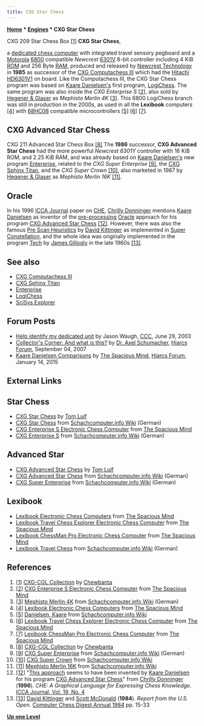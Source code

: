 ```yaml
---
title: CXG Star Chess
---
```

**[Home](Home "Home") * [Engines](Engines "Engines") * CXG Star Chess**

[](http://www.flickr.com/photos/10261668@N05/858170099/in/set-72157600923816793) CXG 209 Star Chess Box <a id="cite-note-1" href="#cite-ref-1">[1]</a>
**CXG Star Chess**,

a [dedicated chess computer](Dedicated_Chess_Computers "Dedicated Chess Computers") with integrated travel sensory pegboard and a [Motorola](index.php?title=Motorola&action=edit&redlink=1 "Motorola (page does not exist)")  [6800](6800 "6800") compatible *Newcrest* [6301V](6800#6301 "6800") 8-bit controller including 4 KiB [ROM](Memory#ROM "Memory") and 256 Byte [RAM](Memory#RAM "Memory"), produced and released by [Newcrest Technology](Newcrest_Technology "Newcrest Technology") in **1985** as successor of the [CXG Computachess III](CXG_Sensor_Computachess#III "CXG Sensor Computachess") which had the [Hitachi](https://en.wikipedia.org/wiki/Hitachi_Ltd.) [HD6301V1](6800#6301 "6800") on board. Like the Computachess III, the CXG Star Chess program was based on [Kaare Danielsen's](Kaare_Danielsen "Kaare Danielsen") first program, [LogiChess](LogiChess "LogiChess"). The same program was also inside the *CXG Enterprise S* <a id="cite-note-2" href="#cite-ref-2">[2]</a>, also sold by [Hegener & Glaser](Hegener_%26_Glaser "Hegener & Glaser") as *Mephisto Merlin 4K* <a id="cite-note-3" href="#cite-ref-3">[3]</a>. This 6800 LogiChess branch was still in production in the 2000s, as used in all the **Lexibook** computers <a id="cite-note-4" href="#cite-ref-4">[4]</a> with [68HC08](https://en.wikipedia.org/wiki/Freescale_68HC08) compatible microcontrollers <a id="cite-note-5" href="#cite-ref-5">[5]</a> <a id="cite-note-6" href="#cite-ref-6">[6]</a> <a id="cite-note-7" href="#cite-ref-7">[7]</a>.

## CXG Advanced Star Chess

[](http://www.flickr.com/photos/10261668@N05/859029458/in/set-72157600923816793) CXG 211 Advanced Star Chess Box <a id="cite-note-8" href="#cite-ref-8">[8]</a>
The **1986** successor, **CXG Advanced Star Chess** had the more powerful *Newcrest 6301Y* controller with 16 KiB ROM, and 2.25 KiB RAM, and was already based on [Kaare Danielsen's](Kaare_Danielsen "Kaare Danielsen") new program [Enterprise](Enterprise "Enterprise"), related to the *CXG Super Enterprise* <a id="cite-note-9" href="#cite-ref-9">[9]</a>, the [CXG Sphinx Titan](CXG_Sphinx#Titan "CXG Sphinx"), and the *CXG Super Crown* <a id="cite-note-10" href="#cite-ref-10">[10]</a>, also marketed in 1987 by [Hegener & Glaser](Hegener_%26_Glaser "Hegener & Glaser") as *Mephisto Merlin 16K* <a id="cite-note-11" href="#cite-ref-11">[11]</a>.

## Oracle

In his 1996 [ICCA Journal](ICGA_Journal#19_4 "ICGA Journal") paper on [CHE](index.php?title=CHE&action=edit&redlink=1 "CHE (page does not exist)"), [Chrilly Donninger](Chrilly_Donninger "Chrilly Donninger") mentions [Kaare Danielsen](Kaare_Danielsen "Kaare Danielsen") as inventor of the [pre-processing](Piece-Square_Tables#Preprocessing "Piece-Square Tables") [Oracle](Oracle#Donninger "Oracle") approach for his program [CXG Advanced Star Chess](#advanced) <a id="cite-note-12" href="#cite-ref-12">[12]</a>. However, there was also the famous [Pre Scan Heuristics](Piece-Square_Tables#Preprocessing "Piece-Square Tables") by [David Kittinger](David_Kittinger "David Kittinger") as implemented in [Super Constellation](Super_Constellation "Super Constellation"), and the whole idea was originally implemented in the program [Tech](Tech "Tech") by [James Gillogly](James_Gillogly "James Gillogly") in the late 1960s <a id="cite-note-13" href="#cite-ref-13">[13]</a>.

## See also

- [CXG Computachess III](CXG_Sensor_Computachess#III "CXG Sensor Computachess")
- [CXG Sphinx Titan](CXG_Sphinx#Titan "CXG Sphinx")
- [Enterprise](Enterprise "Enterprise")
- [LogiChess](LogiChess "LogiChess")
- [SciSys Explorer](SciSys_Explorer "SciSys Explorer")

## Forum Posts

- [Help identify my dedicated unit](https://www.stmintz.com/ccc/index.php?id=303728) by Jason Waugh, [CCC](CCC "CCC"), June 29, 2003
- [Collector's Corner: And what is this?](http://hiarcs.net/forums/viewtopic.php?t=225) by [Dr. Axel Schumacher](index.php?title=Dr._Axel_Schumacher&action=edit&redlink=1 "Dr. Axel Schumacher (page does not exist)"), [Hiarcs Forum](Computer_Chess_Forums "Computer Chess Forums"), September 04, 2007
- [Kaare Danielsen Comparisons](https://hiarcs.net/forums/viewtopic.php?t=7004) by [The Spacious Mind](The_Spacious_Mind "The Spacious Mind"), [Hiarcs Forum](Computer_Chess_Forums "Computer Chess Forums"), January 14, 2015

## External Links

## Star Chess

- [CXG Star Chess](http://tluif.home.xs4all.nl/chescom/EngCXGSC.html) by [Tom Luif](Tom_Luif "Tom Luif")
- [CXG Star Chess](http://www.schach-computer.info/wiki/index.php/CXG_Star_Chess) from [Schachcomputer.info Wiki](http://www.schach-computer.info/wiki/index.php/Hauptseite_En) (German)
- [CXG Enterprise S Electronic Chess Computer](http://www.spacious-mind.com/html/enterprise_s.html) from [The Spacious Mind](The_Spacious_Mind "The Spacious Mind")
- [CXG Enterprise S](http://www.schach-computer.info/wiki/index.php/CXG_Enterprise_S) from [Schachcomputer.info Wiki](http://www.schach-computer.info/wiki/index.php/Hauptseite_En) (German)

## Advanced Star

- [CXG Advanced Star Chess](http://tluif.home.xs4all.nl/chescom/EngCXAS.html) by [Tom Luif](Tom_Luif "Tom Luif")
- [CXG Advanced Star Chess](http://www.schach-computer.info/wiki/index.php/CXG_Advanced_Star_Chess) from [Schachcomputer.info Wiki](http://www.schach-computer.info/wiki/index.php/Hauptseite_En) (German)
- [CXG Super Enterprise](http://www.schach-computer.info/wiki/index.php/CXG_Super_Enterprise) from [Schachcomputer.info Wiki](http://www.schach-computer.info/wiki/index.php/Hauptseite_En) (German)

## Lexibook

- [Lexibook Electronic Chess Computers](http://www.spacious-mind.com/html/lexibook.html) from [The Spacious Mind](The_Spacious_Mind "The Spacious Mind")
- [Lexibook Travel Chess Explorer Electronic Chess Computer](http://www.spacious-mind.com/html/travel_chess_explorer.html) from [The Spacious Mind](The_Spacious_Mind "The Spacious Mind")
- [Lexibook ChessMan Pro Electronic Chess Computer](http://www.spacious-mind.com/html/chessman_pro.html) from [The Spacious Mind](The_Spacious_Mind "The Spacious Mind")
- [Lexibook Travel Chess](http://www.schach-computer.info/wiki/index.php/Lexibook_Travel_Chess) from [Schachcomputer.info Wiki](http://www.schach-computer.info/wiki/index.php/Hauptseite_En) (German)

## References

1. <a id="cite-ref-1" href="#cite-note-1">[1]</a> [CXG-CGL Collection](http://www.flickr.com/photos/10261668@N05/sets/72157600923816793/) by [Chewbanta](Steve_Blincoe "Steve Blincoe")
1. <a id="cite-ref-2" href="#cite-note-2">[2]</a> [CXG Enterprise S Electronic Chess Computer](http://www.spacious-mind.com/html/enterprise_s.html) from [The Spacious Mind](The_Spacious_Mind "The Spacious Mind")
1. <a id="cite-ref-3" href="#cite-note-3">[3]</a> [Mephisto Merlin 4K](http://www.schach-computer.info/wiki/index.php/Mephisto_Merlin_4K) from [Schachcomputer.info Wiki](http://www.schach-computer.info/wiki/index.php/Hauptseite_En) (German)
1. <a id="cite-ref-4" href="#cite-note-4">[4]</a> [Lexibook Electronic Chess Computers](http://www.spacious-mind.com/html/lexibook.html) from [The Spacious Mind](The_Spacious_Mind "The Spacious Mind")
1. <a id="cite-ref-5" href="#cite-note-5">[5]</a> [Danielsen, Kaare](http://www.schach-computer.info/wiki/index.php/Danielsen,_Kaare) from [Schachcomputer.info Wiki](http://www.schach-computer.info/wiki/index.php/Hauptseite_En)
1. <a id="cite-ref-6" href="#cite-note-6">[6]</a> [Lexibook Travel Chess Explorer Electronic Chess Computer](http://www.spacious-mind.com/html/travel_chess_explorer.html) from [The Spacious Mind](The_Spacious_Mind "The Spacious Mind")
1. <a id="cite-ref-7" href="#cite-note-7">[7]</a> [Lexibook ChessMan Pro Electronic Chess Computer](http://www.spacious-mind.com/html/chessman_pro.html) from [The Spacious Mind](The_Spacious_Mind "The Spacious Mind")
1. <a id="cite-ref-8" href="#cite-note-8">[8]</a> [CXG-CGL Collection](http://www.flickr.com/photos/10261668@N05/sets/72157600923816793/) by [Chewbanta](Steve_Blincoe "Steve Blincoe")
1. <a id="cite-ref-9" href="#cite-note-9">[9]</a> [CXG Super Enterprise](http://www.schach-computer.info/wiki/index.php/CXG_Super_Enterprise) from [Schachcomputer.info Wiki](http://www.schach-computer.info/wiki/index.php/Hauptseite_En) (German)
1. <a id="cite-ref-10" href="#cite-note-10">[10]</a> [CXG Super Crown](http://www.schach-computer.info/wiki/index.php/CXG_Super_Crown) from [Schachcomputer.info Wiki](http://www.schach-computer.info/wiki/index.php/Hauptseite_En)
1. <a id="cite-ref-11" href="#cite-note-11">[11]</a> [Mephisto Merlin 16K](http://www.schach-computer.info/wiki/index.php/Mephisto_Merlin_16K) from [Schachcomputer.info Wiki](http://www.schach-computer.info/wiki/index.php/Hauptseite_En)
1. <a id="cite-ref-12" href="#cite-note-12">[12]</a> "[This approach](Oracle#Donninger "Oracle") seems to have been invented by [Kaare Danielsen](Kaare_Danielsen "Kaare Danielsen") for his program [CXG Advanced Star Chess](CXG_Star_Chess#Advanced "CXG Star Chess")" from [Chrilly Donninger](Chrilly_Donninger "Chrilly Donninger") (**1996**). *CHE: A Graphical Language for Expressing Chess Knowledge*. [ICCA Journal, Vol. 19, No. 4](ICGA_Journal#19_4 "ICGA Journal")
1. <a id="cite-ref-13" href="#cite-note-13">[13]</a> [David Kittinger](David_Kittinger "David Kittinger") and [Scott McDonald](Scott_McDonald "Scott McDonald") (**1984**). *Report from the U.S. Open*. [Computer Chess Digest Annual 1984](Computer_Chess_Reports "Computer Chess Reports") pp. 15-33

**[Up one Level](Engines "Engines")**

